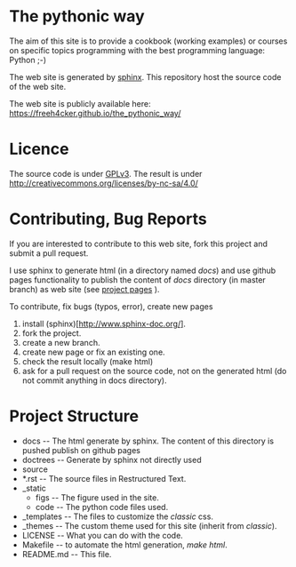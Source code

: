 # The pythonic way

The aim of this site is to provide a cookbook (working examples)
or courses on specific topics programming with the best programming language: Python ;-)

The web site is generated by [sphinx](http://www.sphinx-doc.org/).
This repository host the source code of the web site.

The web site is publicly available here: https://freeh4cker.github.io/the_pythonic_way/


# Licence

The source code is under [GPLv3](https://www.gnu.org/licenses/gpl-3.0.en.html).
The result is under http://creativecommons.org/licenses/by-nc-sa/4.0/

# Contributing, Bug Reports

If you are interested to contribute to this web site, fork this project and submit a pull request.

I use sphinx to generate html (in a directory named *docs*) and use github pages functionality
to publish the content of *docs* directory (in master branch) as web site (see
[project pages](https://help.github.com/articles/user-organization-and-project-pages/) ).

To contribute, fix bugs (typos, error), create new pages

 1. install (sphinx)[http://www.sphinx-doc.org/].
 2. fork the project.
 3. create a new branch.
 3. create new page or fix an existing one.
 4. check the result locally (make html)
 5. ask for a pull request on the source code, not on the generated html (do not commit anything in docs directory).

# Project Structure

* docs -- The html generate by sphinx. The content of this directory is pushed publish on github pages
* doctrees -- Generate by sphinx not directly used
* source
 * *.rst -- The source files in Restructured Text.
 * _static
    * figs -- The figure used in the site.
    * code -- The python code files used.
 * _templates -- The files to customize the *classic* css.
 * _themes -- The custom theme used for this site (inherit from *classic*).
* LICENSE -- What you can do with the code.
* Makefile -- to automate the html generation, *make html*.
* README.md -- This file.
